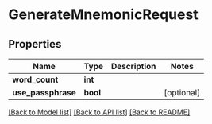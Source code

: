 # GenerateMnemonicRequest

## Properties
Name | Type | Description | Notes
------------ | ------------- | ------------- | -------------
**word_count** | **int** |  | 
**use_passphrase** | **bool** |  | [optional] 

[[Back to Model list]](../README.md#documentation-for-models) [[Back to API list]](../README.md#documentation-for-api-endpoints) [[Back to README]](../README.md)


